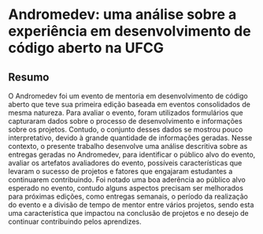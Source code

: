 # Andromedev: uma análise sobre a experiência em desenvolvimento de código aberto na UFCG

## Resumo

O Andromedev foi um evento de mentoria em desenvolvimento de código aberto que teve sua primeira edição baseada em eventos consolidados de mesma natureza. Para avaliar o evento, foram utilizados formulários que capturaram dados sobre o processo de desenvolvimento e informações sobre os projetos. Contudo, o conjunto desses dados se mostrou pouco interpretativo, devido à grande quantidade de informações geradas. Nesse contexto, o presente trabalho desenvolve uma análise descritiva sobre as entregas geradas no Andromedev, para identificar o público alvo do evento, avaliar os artefatos avaliadores do evento, possíveis características que levaram o sucesso de projetos e fatores que engajaram estudantes a continuarem contribuindo. Foi notado uma boa aderência ao público alvo esperado no evento, contudo alguns aspectos precisam ser melhorados para próximas edições, como entregas semanais, o período da realização do evento e a divisão de tempo de mentor entre vários projetos, sendo esta uma característica que impactou na conclusão de projetos e no desejo de continuar contribuindo pelos aprendizes. 
